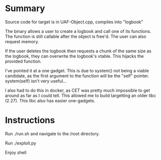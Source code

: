# Summary

Source code for target is in UAF-Object.cpp, compiles into "logbook"

The binary allows a user to create a logbook and call one of its functions. The function is still callable after the object is free'd. The user can also request memory.

If the user deletes the logbook then requests a chunk of the same size as the logbook, they can overwrite the logbook's vtable. This hijacks the provided function.

I've pointed it at a one gadget. This is due to system() not being a viable candidate, as the first argument to the function will be the "self" pointer. system(self) isn't very useful...

I also had to do this in docker, as CET was pretty much impossible to get around as far as I could tell. This allowed me to build targetting an older libc (2.27). This libc also has easier one-gadgets.

# Instructions

Run ./run.sh and navigate to the /root directory.

Run ./exploit.py

Enjoy shell